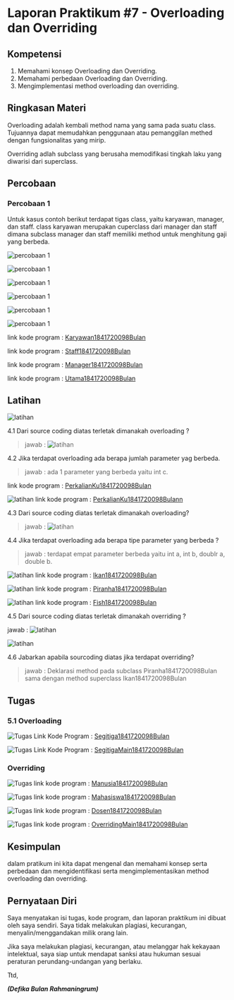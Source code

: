 # Laporan Praktikum #7 - Overloading dan Overriding

## Kompetensi

1. Memahami konsep Overloading dan Overriding.
2. Memahami perbedaan Overloading dan Overriding.
3. Mengimplementasi method overloading dan overriding.

## Ringkasan Materi

Overloading adalah kembali method nama yang sama pada suatu class. Tujuannya dapat memudahkan penggunaan atau pemanggilan methed dengan fungsionalitas yang mirip.

Overriding adlah subclass yang berusaha memodifikasi tingkah laku yang diwarisi dari superclass.
## Percobaan

### Percobaan 1

Untuk kasus contoh berikut terdapat tigas class, yaitu karyawan, manager, dan staff. class karyawan merupakan cuperclass dari manager dan staff dimana subclass manager dan staff memiliki method untuk menghitung gaji yang berbeda.


![percobaan 1](img/percobaan1a.png)

![percobaan 1](img/percobaan1b.png)

![percobaan 1](img/percobaan1c.png)

![percobaan 1](img/percobaan1d.png)

![percobaan 1](img/percobaan1e.png)

![percobaan 1](img/percobaan1f.png)


link kode program : 
[Karyawan1841720098Bulan](../../src/7_Overriding_dan_Overloading/OVERLOADINGOVERRIDDINGpercobaan1_1841720098Bulan/Karyawan1841720098Bulan.java)

link kode program : 
[Staff1841720098Bulan](../../src/7_Overriding_dan_Overloading/OVERLOADINGOVERRIDDINGpercobaan1_1841720098Bulan/Staff1841720098Bulan.java)

link kode program : 
[Manager1841720098Bulan](../../src/7_Overriding_dan_Overloading/OVERLOADINGOVERRIDDINGpercobaan1_1841720098Bulan/Manager1841720098Bulan.java)

link kode program : 
[Utama1841720098Bulan](../../src/7_Overriding_dan_Overloading/OVERLOADINGOVERRIDDINGpercobaan1_1841720098Bulan/Utama1841720098Bulan.java)


## Latihan 

![latihan](img/latihan1a.png)

4.1 Dari source coding diatas terletak dimanakah overloading ?
> jawab : 
![latihan](img/latihan1a.png)

4.2 Jika terdapat overloading ada berapa jumlah parameter yag berbeda.
> jawab : ada 1 parameter yang berbeda yaitu int c.

link kode program : 
[PerkalianKu1841720098Bulan](../../src/7_Overriding_dan_Overloading/OVERLOADINGOVERRIDDINGLatihan_1841720098Bulan/PerkalianKu1841720098Bulan.java)




![latihan](img/latihan1b.png)
link kode program : 
[PerkalianKu1841720098Bulann](../../src/7_Overriding_dan_Overloading/OVERLOADINGOVERRIDDINGLatihan_1841720098Bulan/PerkalianKu1841720098Bulann.java)

4.3 Dari source coding diatas terletak dimanakah overloading?
> jawab : 
![latihan](img/latihan1b.png)

4.4 Jika terdapat overloading ada berapa tipe parameter yang berbeda ?
> jawab : terdapat empat parameter berbeda yaitu int a, int b, doublr a, double b.


![latihan](img/latihan1c.png)
link kode program : 
[Ikan1841720098Bulan](../../src/7_Overriding_dan_Overloading/OVERLOADINGOVERRIDDINGLatihan_1841720098Bulan/Ikan1841720098Bulan.java)

![latihan](img/latihan1d.png)
link kode program : 
[Piranha1841720098Bulan](../../src/7_Overriding_dan_Overloading/OVERLOADINGOVERRIDDINGLatihan_1841720098Bulan/Piranha1841720098Bulan.java)

![latihan](img/latihan1e.png)
link kode program : 
[Fish1841720098Bulan](../../src/7_Overriding_dan_Overloading/OVERLOADINGOVERRIDDINGLatihan_1841720098Bulan/Fish1841720098Bulan.java)


4.5 Dari source coding diatas terletak dimanakah overriding ? 
> 
jawab : 
![latihan](img/latihan1c.png)

![latihan](img/latihan1d.png)

4.6 Jabarkan apabila sourcoding diatas jika terdapat overriding? 
> jawab : Deklarasi method pada subclass Piranha1841720098Bulan sama dengan method superclass Ikan1841720098Bulan


## Tugas

### 5.1 Overloading

![Tugas](img/tugas1a.png)
Link Kode Program : 
[Segitiga1841720098Bulan](../../src/7_Overriding_dan_Overloading/OVERLOADINGOVERRIDDINGtugas_1841720098Bulan/Segitiga1841720098Bulan.java)


![Tugas](img/tugas1b.png)
Link Kode Program : 
[SegitigaMain1841720098Bulan](../../src/7_Overriding_dan_Overloading/OVERLOADINGOVERRIDDINGtugas_1841720098Bulan/SegitigaMain1841720098Bulan.java)



### Overriding
![Tugas](img/tugas2a.png)
link kode program : 
[Manusia1841720098Bulan](../../src/7_Overriding_dan_Overloading/OVERLOADINGOVERRIDDINGtugas_1841720098Bulan/Manusia1841720098Bulan.java)


![Tugas](img/tugas2b.png)
link kode program : 
[Mahasiswa1841720098Bulan](../../src/7_Overriding_dan_Overloading/OVERLOADINGOVERRIDDINGtugas_1841720098Bulan/Mahasiswa1841720098Bulan.java)

![Tugas](img/tugas2c.png)
link kode program : 
[Dosen1841720098Bulan](../../src/7_Overriding_dan_Overloading/OVERLOADINGOVERRIDDINGtugas_1841720098Bulan/Dosen1841720098Bulan.java)

![Tugas](img/tugas2d.png)
link kode program : [OverridingMain1841720098Bulan](../../src/7_Overriding_dan_Overloading/OVERLOADINGOVERRIDDINGtugas_1841720098Bulan/OverridingMain1841720098Bulan.java)



## Kesimpulan

dalam pratikum ini kita dapat mengenal dan memahami konsep serta perbedaan dan mengidentifikasi serta mengimplementasikan method overloading dan overriding.

## Pernyataan Diri

Saya menyatakan isi tugas, kode program, dan laporan praktikum ini dibuat oleh saya sendiri. Saya tidak melakukan plagiasi, kecurangan, menyalin/menggandakan milik orang lain.

Jika saya melakukan plagiasi, kecurangan, atau melanggar hak kekayaan intelektual, saya siap untuk mendapat sanksi atau hukuman sesuai peraturan perundang-undangan yang berlaku.

Ttd,

***(Defika Bulan Rahmaningrum)***
